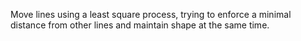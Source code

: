 Move lines using a least square process, trying to enforce a minimal distance from other lines and maintain shape at the same time.
